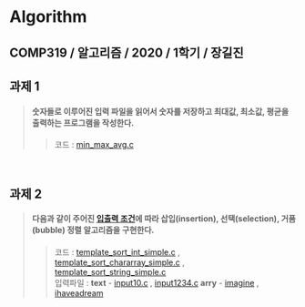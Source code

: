 # Algorithm


## COMP319 / 알고리즘 / 2020 / 1학기 / 장길진

## 과제 1
> #### 숫자들로 이루어진 입력 파일을 읽어서 숫자를 저장하고 최대값, 최소값, 평균을 출력하는 프로그램을 작성한다.
>>코드 :  [min_max_avg.c](https://github.com/dnjsrb0710/Algorithm/blob/master/%EA%B3%BC%EC%A0%9C1/min_max_avg.c)

<br>

## 과제 2
> #### 다음과 같이 주어진 [입출력 조건](https://github.com/dnjsrb0710/Algorithm/blob/master/%EA%B3%BC%EC%A0%9C2/hw2_v2.pdf)에 따라 삽입(insertion), 선택(selection), 거품(bubble) 정렬 알고리즘을 구현한다.
>>코드 :  [template_sort_int_simple.c](https://github.com/dnjsrb0710/Algorithm/blob/master/%EA%B3%BC%EC%A0%9C2/template_sort_int_simple.c) , [template_sort_chararray_simple.c](https://github.com/dnjsrb0710/Algorithm/blob/master/%EA%B3%BC%EC%A0%9C2/template_sort_chararray_simple.c) , [template_sort_string_simple.c](https://github.com/dnjsrb0710/Algorithm/blob/master/%EA%B3%BC%EC%A0%9C2/template_sort_string_simple.c) <br>
>>입력파일 : **text** - [input10.c](https://github.com/dnjsrb0710/Algorithm/blob/master/%EA%B3%BC%EC%A0%9C2/input10) , [input1234.c](https://github.com/dnjsrb0710/Algorithm/blob/master/%EA%B3%BC%EC%A0%9C2/input1234)  **arry** - [imagine](https://github.com/dnjsrb0710/Algorithm/blob/master/%EA%B3%BC%EC%A0%9C2/imagine) , [ihaveadream](https://github.com/dnjsrb0710/Algorithm/blob/master/%EA%B3%BC%EC%A0%9C2/ihaveadream) 

<br>

